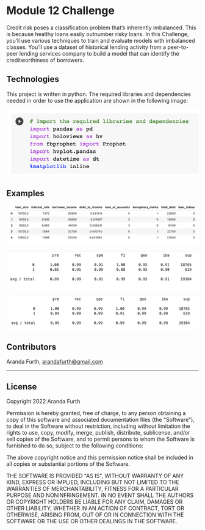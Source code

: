 # Module 12 Challenge

Credit risk poses a classification problem that’s inherently imbalanced. This is because healthy loans easily outnumber risky loans. In this Challenge, you’ll use various techniques to train and evaluate models with imbalanced classes. You’ll use a dataset of historical lending activity from a peer-to-peer lending services company to build a model that can identify the creditworthiness of borrowers.

## Technologies
This project is written in python. The required libraries and dependencies needed in order to use the application are shown in the following image:

![Import libraries](https://github.com/arfylarfy/Module11Challenge/blob/main/Images/Libraries.png)

## Examples

![1](https://github.com/arfylarfy/Module12Challenge/blob/master/images/1.png)

![2](https://github.com/arfylarfy/Module12Challenge/blob/master/images/2.png)

![3](https://github.com/arfylarfy/Module12Challenge/blob/master/images/3.png)



## Contributors

Aranda Furth, arandafurth@gmail.com

---

## License

Copyright 2022 Aranda Furth

Permission is hereby granted, free of charge, to any person obtaining a copy of this software and associated documentation files (the "Software"), to deal in the Software without restriction, including without limitation the rights to use, copy, modify, merge, publish, distribute, sublicense, and/or sell copies of the Software, and to permit persons to whom the Software is furnished to do so, subject to the following conditions:

The above copyright notice and this permission notice shall be included in all copies or substantial portions of the Software.

THE SOFTWARE IS PROVIDED "AS IS", WITHOUT WARRANTY OF ANY KIND, EXPRESS OR IMPLIED, INCLUDING BUT NOT LIMITED TO THE WARRANTIES OF MERCHANTABILITY, FITNESS FOR A PARTICULAR PURPOSE AND NONINFRINGEMENT. IN NO EVENT SHALL THE AUTHORS OR COPYRIGHT HOLDERS BE LIABLE FOR ANY CLAIM, DAMAGES OR OTHER LIABILITY, WHETHER IN AN ACTION OF CONTRACT, TORT OR OTHERWISE, ARISING FROM, OUT OF OR IN CONNECTION WITH THE SOFTWARE OR THE USE OR OTHER DEALINGS IN THE SOFTWARE.

